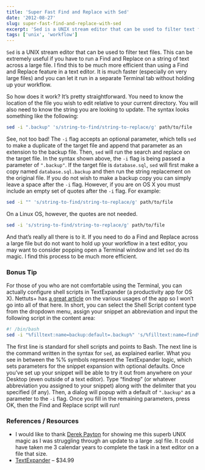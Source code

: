 ```yaml
---
title: 'Super Fast Find and Replace with Sed'
date: '2012-08-27'
slug: super-fast-find-and-replace-with-sed
excerpt: 'Sed is a UNIX stream editor that can be used to filter text files. This can be extremely useful if you have to run a Find and Replace on a string of text across a large file. I find this to be much more efficient than using a Find and Replace feature in a text editor.'
tags: ['unix', 'workflow']
---
```


`Sed` is a UNIX stream editor that can be used to filter text files. This can be extremely useful if you have to run a Find and Replace on a string of text across a large file. I find this to be much more efficient than using a Find and Replace feature in a text editor. It is much faster (especially on very large files) and you can let it run in a separate Terminal tab without holding up your workflow.

So how does it work? It’s pretty straightforward. You need to know the location of the file you wish to edit relative to your current directory. You will also need to know the string you are looking to update. The syntax looks something like the following:

```bash
sed -i ".backup" 's/string-to-find/string-to-replace/g' path/to/file

```

See, not too bad! The `-i` flag accepts an optional parameter, which tells `sed` to make a duplicate of the target file and append that parameter as an extension to the backup file. Then, `sed` will run the search and replace on the target file. In the syntax shown above, the `-i` flag is being passed a parameter of `".backup"`. If the target file is `database.sql`, `sed` will first make a copy named `database.sql.backup` and then run the string replacement on the original file. If you do not wish to make a backup copy you can simply leave a space after the `-i` flag. However, if you are on OS X you must include an empty set of quotes after the `-i` flag. For example:

```bash
sed -i "" 's/string-to-find/string-to-replace/g' path/to/file

```

On a Linux OS, however, the quotes are not needed.

```bash
sed -i 's/string-to-find/string-to-replace/g' path/to/file

```

And that’s really all there is to it. If you need to do a Find and Replace across a large file but do not want to hold up your workflow in a text editor, you may want to consider popping open a Terminal window and let `sed` do its magic. I find this process to be much more efficient.

### Bonus Tip

For those of you who are not comfortable using the Terminal, you can actually configure shell scripts in TextExpander (a productivity app for OS X). Nettuts+ has [a great article](http://net.tutsplus.com/articles/general/textexpander-for-web-developers/ "TextExpander for Web Developers") on the various usages of the app so I won’t go into all of that here. In short, you can select the Shell Script content type from the dropdown menu, assign your snippet an abbreviation and input the following script in the content area:

```bash
#! /bin/bash
sed -i "%filltext:name=backup:default=.backup%" 's/%filltext:name=find%/%filltext:name=replace%/g' %filltext:name=file path%
```

The first line is standard for shell scripts and points to Bash. The next line is the command written in the syntax for `sed`, as explained earlier. What you see in between the %% symbols represent the TextExpander logic, which sets parameters for the snippet expansion with optional defaults. Once you’ve set up your snippet will be able to try it out from anywhere on your Desktop (even outside of a text editor). Type “findrep” (or whatever abbreviation you assigned to your snippet) along with the delimiter that you specified (if any). Then, a dialog will popup with a default of `".backup"` as a parameter to the `-i` flag. Once you fill in the remaining parameters, press OK, then the Find and Replace script will run!

### References / Resources

- I would like to thank [Derek Payton](http://dmpayton.com "Derek Payton") for showing me this superb UNIX magic as I was struggling through an update to a large .sql file. It could have taken me 3 calendar years to complete the task in a text editor on a file that size.
- [TextExpander](http://smilesoftware.com/TextExpander/ "TextExpander") – $34.99